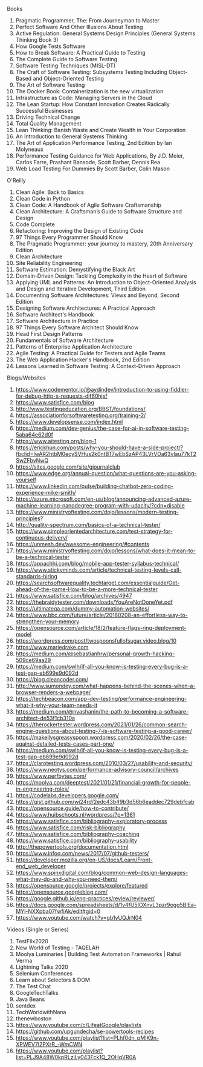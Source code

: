 Books
1.	Pragmatic Programmer, The: From Journeyman to Master
2.	Perfect Software And Other Illusions About Testing
3.	Active Regulation: General Systems Design Principles (General Systems Thinking Book 3)
4.	How Google Tests Software
5.	How to Break Software: A Practical Guide to Testing
6.	The Complete Guide to Software Testing
7.	Software Testing Techniques (MISL-DT)
8.	The Craft of Software Testing: Subsystems Testing Including Object-Based and Object-Oriented Testing
9.	The Art of Software Testing
10.	The Docker Book: Containerization is the new virtualization
11.	Infrastructure as Code: Managing Servers in the Cloud
12.	The Lean Startup: How Constant Innovation Creates Radically Successful Businesses
13.	Driving Technical Change
14.	Total Quality Management
15.	Lean Thinking: Banish Waste and Create Wealth in Your Corporation
16.	An Introduction to General Systems Thinking
17.	The Art of Application Performance Testing, 2nd Edition by Ian Molyneaux
18.	Performance Testing Guidance for Web Applications, By J.D. Meier, Carlos Farre, Prashant Bansode, Scott Barber, Dennis Rea
19.	Web Load Testing For Dummies By Scott Barber, Colin Mason


O'Reilly
1.	Clean Agile: Back to Basics
2.	Clean Code in Python
3.	Clean Code: A Handbook of Agile Software Craftsmanship
4.	Clean Architecture: A Craftsman’s Guide to Software Structure and Design
5.	Code Complete
6.	Refactoring: Improving the Design of Existing Code
7.	97 Things Every Programmer Should Know
8.	The Pragmatic Programmer: your journey to mastery, 20th Anniversary Edition
9.	Clean Architecture
10.	Site Reliability Engineering
11.	Software Estimation: Demystifying the Black Art
12.	Domain-Driven Design: Tackling Complexity in the Heart of Software
13.	Applying UML and Patterns: An Introduction to Object-Oriented Analysis and Design and Iterative Development, Third Edition
14.	Documenting Software Architectures: Views and Beyond, Second Edition
15.	Designing Software Architectures: A Practical Approach
16.	Software Architect's Handbook
17.	Software Architecture in Practice
18.	97 Things Every Software Architect Should Know
19.	Head First Design Patterns
20.	Fundamentals of Software Architecture
21.	Patterns of Enterprise Application Architecture
22.	Agile Testing: A Practical Guide for Testers and Agile Teams
23.	The Web Application Hacker's Handbook, 2nd Edition
24.	Lessons Learned in Software Testing: A Context-Driven Approach

Blogs/Websites
1.	https://www.codementor.io/@aydindev/introduction-to-using-fiddler-for-debug-http-s-requests-djf60hjsf
2.	https://www.satisfice.com/blog
3.	http://www.testingeducation.org/BBST/foundations/
4.	https://associationforsoftwaretesting.org/training-2/
5.	https://www.developsense.com/index.html
6.	https://medium.com/dev-genius/the-case-for-ai-in-software-testing-5aba64e62d0f
7.	https://www.aitesting.org/blog-1
8.	https://erickhun.com/posts/why-you-should-have-a-side-project/?fbclid=IwAR2htbM0ecySVHus2k0ntBT7wEbSzAP43LVrVDa63vlau77kT2SwZFbvNwQ
9.	https://sites.google.com/site/gjournalclub
10.	https://www.edge.org/annual-question/what-questions-are-you-asking-yourself
11.	https://www.linkedin.com/pulse/building-chatbot-zero-coding-experience-mike-smith/
12.	https://azure.microsoft.com/en-us/blog/announcing-advanced-azure-machine-learning-nanodegree-program-with-udacity/?cdn=disable
13.	https://www.ministryoftesting.com/dojo/lessons/modern-testing-principles?
14.	http://quality-spectrum.com/basics-of-a-technical-tester/
15.	https://www.simpleorientedarchitecture.com/test-strategy-for-continuous-delivery/
16.	https://unmesh.dev/awesome-engineering/#contents
17.	https://www.ministryoftesting.com/dojo/lessons/what-does-it-mean-to-be-a-technical-tester
18.	https://appachhi.com/blog/mobile-app-tester-syllabus-technical/
19.	https://www.stickyminds.com/article/technical-testing-levels-call-standards-hiring
20.	https://searchsoftwarequality.techtarget.com/essentialguide/Get-ahead-of-the-game-How-to-be-a-more-technical-tester
21.	https://www.satisfice.com/blog/archives/4947
22.	https://thebraidytester.com/downloads/YouAreNotDoneYet.pdf
23.	https://ultimateqa.com/dummy-automation-websites/
24.	https://www.bbc.com/future/article/20180208-an-effortless-way-to-strengthen-your-memory
25.	https://opensource.com/article/18/2/feature-flags-ring-deployment-model
26.	https://wordpress.com/post/twospoonsfullofsugar.video.blog/10
27.	https://www.mariedrake.com
28.	https://medium.com/@sebastianhrw/personal-growth-hacking-509ce69aa29
29.	https://medium.com/swlh/if-all-you-know-is-testing-every-bug-is-a-test-gap-eb699e9d092d
30.	https://blog.cleancoder.com/
31.	http://www.sumondey.com/what-happens-behind-the-scenes-when-a-browser-renders-a-webpage/
32.	https://techbeacon.com/app-dev-testing/performance-engineering-what-it-why-your-team-needs-it
33.	https://medium.com/@nvashanin/the-path-to-becoming-a-software-architect-de53f1cb310a
34.	https://therockertester.wordpress.com/2021/01/26/common-search-engine-questions-about-testing-7-is-software-testing-a-good-career/
35.	https://makellysgreasyspoon.wordpress.com/2020/02/26/the-case-against-detailed-tests-cases-part-one/
36.	https://medium.com/swlh/if-all-you-know-is-testing-every-bug-is-a-test-gap-eb699e9d092d
37.	https://clarotesting.wordpress.com/2010/03/27/usability-and-security/
38.	https://www.neotys.com/performance-advisory-council/archives
39.	https://www.perfbytes.com/
40.	https://moolya.com/deeptest/2021/01/21/financial-growth-for-people-in-engineering-roles/
41.	https://codelabs.developers.google.com/
42.	https://gist.github.com/wi24rd/2edc43b49b3d56b6eaddec729debfcab
43.	https://opensource.guide/how-to-contribute/
44.	https://www.huibschoots.nl/wordpress/?p=1361
45.	https://www.satisfice.com/bibliography-exploratory-process
46.	https://www.satisfice.com/risk-bibliography
47.	https://www.satisfice.com/bibliography-coaching
48.	https://www.satisfice.com/bibliography-usability
49.	http://thepowertools.org/documentation.html
50.	https://www.infoq.com/news/2017/07/github-testers/
51.	https://developer.mozilla.org/en-US/docs/Learn/Front-end_web_developer
52.	https://www.spinxdigital.com/blog/common-web-design-languages-what-they-do-and-why-you-need-them/
53.	https://opensource.google/projects/explore/featured
54.	https://opensource.googleblog.com/
55.	https://google.github.io/eng-practices/review/reviewer/
56.	https://docs.google.com/spreadsheets/d/1v4fU5IOXnvL3pzr9ogg5BIEa-MYl-NXXpba07fwfiAk/edit#gid=0
57.	https://www.youtube.com/watch?v=gb1yUQJrN04


Videos (Single or Series)
1.	TestFlix2020
2.	New World of Testing - TAQELAH
3.	Moolya Luminaries | Building Test Automation Frameworks | Rahul Verma
4.	Lightning Talks 2020
5.	Selenium Conferences
6.	Learn about Selectors & DOM
7.	The Test Chat
9.	GoogleTechTalks
10.	Java Beans
11.	sentdex
12.	TechWorldwithNana
13.	thenewboston
14.	https://www.youtube.com/c/LifeatGoogle/playlists
15.	https://github.com/upgundecha/se-powertools-recipes
16.	https://www.youtube.com/playlist?list=PLhf0dn_pMIK9n-XPWEV7l2PXrR_-WmCWN
17.	https://www.youtube.com/playlist?list=PLJ9A48W0kpRLziLy043Fck1Q_2OHqVR0A
